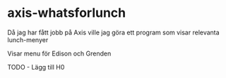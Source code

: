 # axis-whatsforlunch
Då jag har fått jobb på Axis ville jag göra ett program som visar relevanta lunch-menyer

Visar menu för Edison och Grenden

TODO - Lägg till H0
